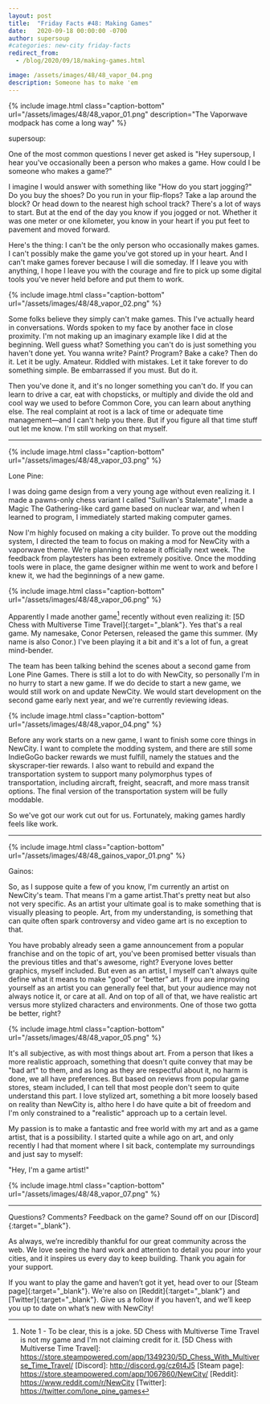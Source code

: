 ```yaml
---
layout: post
title:  "Friday Facts #48: Making Games"
date:   2020-09-18 00:00:00 -0700
author: supersoup
#categories: new-city friday-facts
redirect_from:
  - /blog/2020/09/18/making-games.html

image: /assets/images/48/48_vapor_04.png
description: Someone has to make 'em
---
```


{% include image.html class="caption-bottom"
  url="/assets/images/48/48_vapor_01.png"
  description="The Vaporwave modpack has come a long way"
%}

supersoup:

One of the most common questions I never get asked is "Hey supersoup, I hear you've occasionally been a person who makes a game. How could I be someone who makes a game?"

I imagine I would answer with something like "How do you start jogging?" Do you buy the shoes? Do you run in your flip-flops? Take a lap around the block? Or head down to the nearest high school track? There's a lot of ways to start. But at the end of the day you know if you jogged or not. Whether it was one meter or one kilometer, you know in your heart if you put feet to pavement and moved forward.

Here's the thing: I can't be the only person who occasionally makes games. I can't possibly make the game you've got stored up in your heart. And I can't make games forever because I will die someday. If I leave you with anything, I hope I leave you with the courage and fire to pick up some digital tools you've never held before and put them to work. 

{% include image.html class="caption-bottom"
  url="/assets/images/48/48_vapor_02.png"
%}

Some folks believe they simply can't make games. This I've actually heard in conversations. Words spoken to my face by another face in close proximity. I'm not making up an imaginary example like I did at the beginning. Well guess what? Something you can't do is just something you haven't done yet. You wanna write? Paint? Program? Bake a cake? Then do it. Let it be ugly. Amateur. Riddled with mistakes. Let it take forever to do something simple. Be embarrassed if you must. But do it. 

Then you've done it, and it's no longer something you can't do. If you can learn to drive a car, eat with chopsticks, or multiply and divide the old and cool way we used to before Common Core, you can learn about anything else. The real complaint at root is a lack of time or adequate time management—and I can't help you there. But if you figure all that time stuff out let me know. I'm still working on that myself. 


---

{% include image.html class="caption-bottom"
  url="/assets/images/48/48_vapor_03.png"
%}

Lone Pine:

I was doing game design from a very young age without even realizing it. I made a pawns-only chess variant I called "Sullivan's Stalemate", I made a Magic The Gathering-like card game based on nuclear war, and when I learned to program, I immediately started making computer games.

Now I'm highly focused on making a city builder. To prove out the modding system, I directed the team to focus on making a mod for NewCity with a vaporwave theme. We're planning to release it officially next week. The feedback from playtesters has been extremely positive. Once the modding tools were in place, the game designer within me went to work and before I knew it, we had the beginnings of a new game.

{% include image.html class="caption-bottom"
  url="/assets/images/48/48_vapor_06.png"
%}

Apparently I made another game[^1] recently without even realizing it: [5D Chess with Multiverse Time Travel]{:target="_blank"}. Yes that's a real game. My namesake, Conor Petersen, released the game this summer. (My name is also Conor.) I've been playing it a bit and it's a lot of fun, a great mind-bender.

The team has been talking behind the scenes about a second game from Lone Pine Games. There is still a lot to do with NewCity, so personally I'm in no hurry to start a new game. If we do decide to start a new game, we would still work on and update NewCity. We would start development on the second game early next year, and we're currently reviewing ideas.

{% include image.html class="caption-bottom"
  url="/assets/images/48/48_vapor_04.png"
%}

Before any work starts on a new game, I want to finish some core things in NewCity. I want to complete the modding system, and there are still some IndieGoGo backer rewards we must fulfill, namely the statues and the skyscraper-tier rewards. I also want to rebuild and expand the transportation system to support many polymorphus types of transportation, including aircraft, freight, seacraft, and more mass transit options. The final version of the transportation system will be fully moddable.

So we've got our work cut out for us. Fortunately, making games hardly feels like work.


---

{% include image.html class="caption-bottom"
  url="/assets/images/48/48_gainos_vapor_01.png"
%}

Gainos:

So, as I suppose quite a few of you know, I'm currently an artist on NewCity's team. That means I'm a game artist.That's pretty neat but also not very specific. As an artist your ultimate goal is to make something that is visually pleasing to people. Art, from my understanding, is something that can quite often spark controversy and video game art is no exception to that.

You have probably already seen a game announcement from a popular franchise and on the topic of art, you've been promised better visuals than the previous titles and that's awesome, right? Everyone loves better graphics, myself included. But even as an artist, I myself can't always quite define what it means to make "good" or "better" art. If you are improving yourself as an artist you can generally feel that, but your audience may not always notice it, or care at all. And on top of all of that, we have realistic art versus more stylized characters and environments. One of those two gotta be better, right?

{% include image.html class="caption-bottom"
  url="/assets/images/48/48_vapor_05.png"
%}

It's all subjective, as with most things about art. From a person that likes a more realistic approach, something that doesn't quite convey that may be "bad art" to them, and as long as they are respectful about it, no harm is done, we all have preferences. But based on reviews from popular game stores, steam included, I can tell that most people don't seem to quite understand this part. I love stylized art, something a bit more loosely based on reality than NewCity is, altho here I do have quite a bit of freedom and I'm only constrained to a "realistic" approach up to a certain level.

My passion is to make a fantastic and free world with my art and as a game artist, that is a possibility. I started quite a while ago on art, and only recently I had that moment where I sit back, contemplate my surroundings and just say to myself:
    
"Hey, I'm a game artist!"

{% include image.html class="caption-bottom"
  url="/assets/images/48/48_vapor_07.png"
%}
    

---

Questions? Comments? Feedback on the game? Sound off on our [Discord]{:target="_blank"}.

As always, we’re incredibly thankful for our great community across the web. We love seeing the hard work and attention to detail you pour into your cities, and it inspires us every day to keep building. Thank you again for your support.

If you want to play the game and haven’t got it yet, head over to our [Steam page]{:target="_blank"}. We're also on [Reddit]{:target="_blank"} and [Twitter]{:target="_blank"}. Give us a follow if you haven’t, and we’ll keep you up to date on what’s new with NewCity!

[^1]: Note 1 - To be clear, this is a joke. 5D Chess with Multiverse Time Travel is not my game and I'm not claiming credit for it.
[5D Chess with Multiverse Time Travel]: https://store.steampowered.com/app/1349230/5D_Chess_With_Multiverse_Time_Travel/
[Discord]:  http://discord.gg/cz6t4J5
[Steam page]: https://store.steampowered.com/app/1067860/NewCity/
[Reddit]: https://www.reddit.com/r/NewCity
[Twitter]: https://twitter.com/lone_pine_games

